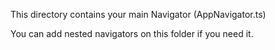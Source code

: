 This directory contains your main Navigator (AppNavigator.ts)

You can add nested navigators on this folder if you need it.
